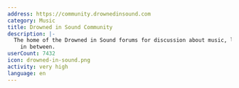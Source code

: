 ```yaml
---
address: https://community.drownedinsound.com
category: Music
title: Drowned in Sound Community
description: |-
  The home of the Drowned in Sound forums for discussion about music, life and everything
    in between.
userCount: 7432
icon: drowned-in-sound.png
activity: very high
language: en
---
```

